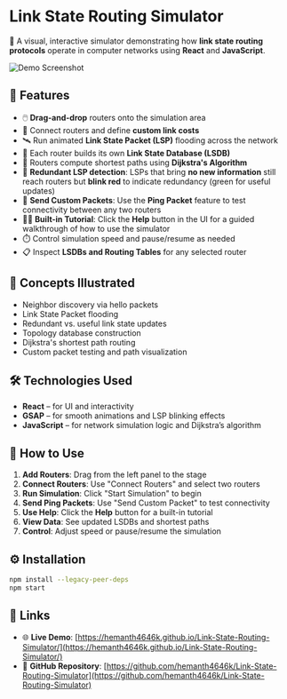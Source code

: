 # Link State Routing Simulator

🚀 A visual, interactive simulator demonstrating how **link state routing protocols** operate in computer networks using **React** and **JavaScript**.

![Demo Screenshot](demo.png)

## 📌 Features

- 🖱️ **Drag-and-drop** routers onto the simulation area  
- 🔗 Connect routers and define **custom link costs**  
- 🛰️ Run animated **Link State Packet (LSP)** flooding across the network  
- 🧠 Each router builds its own **Link State Database (LSDB)**  
- 🧮 Routers compute shortest paths using **Dijkstra's Algorithm**  
- 🔁 **Redundant LSP detection**: LSPs that bring **no new information** still reach routers but **blink red** to indicate redundancy (green for useful updates)  
- 📨 **Send Custom Packets**: Use the **Ping Packet** feature to test connectivity between any two routers  
- 🧑‍🏫 **Built-in Tutorial**: Click the **Help** button in the UI for a guided walkthrough of how to use the simulator  
- ⏱️ Control simulation speed and pause/resume as needed  
- 📋 Inspect **LSDBs and Routing Tables** for any selected router  

## 🧠 Concepts Illustrated

- Neighbor discovery via hello packets  
- Link State Packet flooding  
- Redundant vs. useful link state updates  
- Topology database construction  
- Dijkstra's shortest path routing  
- Custom packet testing and path visualization  

## 🛠️ Technologies Used

- **React** – for UI and interactivity  
- **GSAP** – for smooth animations and LSP blinking effects  
- **JavaScript** – for network simulation logic and Dijkstra’s algorithm  

## 🧪 How to Use

1. **Add Routers**: Drag from the left panel to the stage  
2. **Connect Routers**: Use "Connect Routers" and select two routers  
3. **Run Simulation**: Click "Start Simulation" to begin  
4. **Send Ping Packets**: Use "Send Custom Packet" to test connectivity  
5. **Use Help**: Click the **Help** button for a built-in tutorial  
6. **View Data**: See updated LSDBs and shortest paths  
7. **Control**: Adjust speed or pause/resume the simulation  

## ⚙️ Installation

```bash
npm install --legacy-peer-deps
npm start
```

## 🔗 Links

- 🌐 **Live Demo**: [https://hemanth4646k.github.io/Link-State-Routing-Simulator/](https://hemanth4646k.github.io/Link-State-Routing-Simulator/)
- 📁 **GitHub Repository**: [https://github.com/hemanth4646k/Link-State-Routing-Simulator](https://github.com/hemanth4646k/Link-State-Routing-Simulator)
